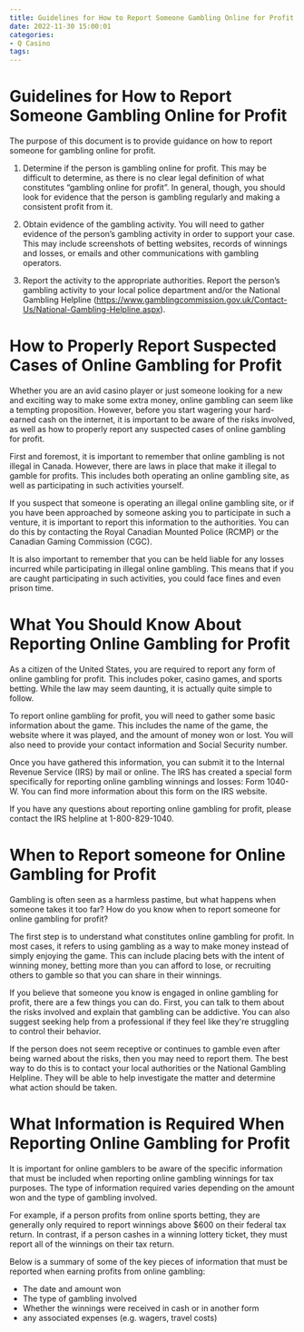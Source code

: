 ```yaml
---
title: Guidelines for How to Report Someone Gambling Online for Profit
date: 2022-11-30 15:00:01
categories:
- Q Casino
tags:
---
```



#  Guidelines for How to Report Someone Gambling Online for Profit

The purpose of this document is to provide guidance on how to report someone for gambling online for profit.

1. Determine if the person is gambling online for profit. 
This may be difficult to determine, as there is no clear legal definition of what constitutes “gambling online for profit”. In general, though, you should look for evidence that the person is gambling regularly and making a consistent profit from it.

2. Obtain evidence of the gambling activity. 
You will need to gather evidence of the person’s gambling activity in order to support your case. This may include screenshots of betting websites, records of winnings and losses, or emails and other communications with gambling operators.

3. Report the activity to the appropriate authorities. 
Report the person’s gambling activity to your local police department and/or the National Gambling Helpline (https://www.gamblingcommission.gov.uk/Contact-Us/National-Gambling-Helpline.aspx).

#  How to Properly Report Suspected Cases of Online Gambling for Profit 

Whether you are an avid casino player or just someone looking for a new and exciting way to make some extra money, online gambling can seem like a tempting proposition. However, before you start wagering your hard-earned cash on the internet, it is important to be aware of the risks involved, as well as how to properly report any suspected cases of online gambling for profit.

First and foremost, it is important to remember that online gambling is not illegal in Canada. However, there are laws in place that make it illegal to gamble for profits. This includes both operating an online gambling site, as well as participating in such activities yourself.

If you suspect that someone is operating an illegal online gambling site, or if you have been approached by someone asking you to participate in such a venture, it is important to report this information to the authorities. You can do this by contacting the Royal Canadian Mounted Police (RCMP) or the Canadian Gaming Commission (CGC).

It is also important to remember that you can be held liable for any losses incurred while participating in illegal online gambling. This means that if you are caught participating in such activities, you could face fines and even prison time.

#  What You Should Know About Reporting Online Gambling for Profit 

As a citizen of the United States, you are required to report any form of online gambling for profit. This includes poker, casino games, and sports betting. While the law may seem daunting, it is actually quite simple to follow.

To report online gambling for profit, you will need to gather some basic information about the game. This includes the name of the game, the website where it was played, and the amount of money won or lost. You will also need to provide your contact information and Social Security number.

Once you have gathered this information, you can submit it to the Internal Revenue Service (IRS) by mail or online. The IRS has created a special form specifically for reporting online gambling winnings and losses: Form 1040-W. You can find more information about this form on the IRS website.

If you have any questions about reporting online gambling for profit, please contact the IRS helpline at 1-800-829-1040.

#  When to Report someone for Online Gambling for Profit 

Gambling is often seen as a harmless pastime, but what happens when someone takes it too far? How do you know when to report someone for online gambling for profit?

The first step is to understand what constitutes online gambling for profit. In most cases, it refers to using gambling as a way to make money instead of simply enjoying the game. This can include placing bets with the intent of winning money, betting more than you can afford to lose, or recruiting others to gamble so that you can share in their winnings.

If you believe that someone you know is engaged in online gambling for profit, there are a few things you can do. First, you can talk to them about the risks involved and explain that gambling can be addictive. You can also suggest seeking help from a professional if they feel like they're struggling to control their behavior.

If the person does not seem receptive or continues to gamble even after being warned about the risks, then you may need to report them. The best way to do this is to contact your local authorities or the National Gambling Helpline. They will be able to help investigate the matter and determine what action should be taken.

#  What Information is Required When Reporting Online Gambling for Profit

It is important for online gamblers to be aware of the specific information that must be included when reporting online gambling winnings for tax purposes. The type of information required varies depending on the amount won and the type of gambling involved.

For example, if a person profits from online sports betting, they are generally only required to report winnings above $600 on their federal tax return. In contrast, if a person cashes in a winning lottery ticket, they must report all of the winnings on their tax return.

Below is a summary of some of the key pieces of information that must be reported when earning profits from online gambling:

- The date and amount won
- The type of gambling involved
- Whether the winnings were received in cash or in another form
- any associated expenses (e.g. wagers, travel costs)